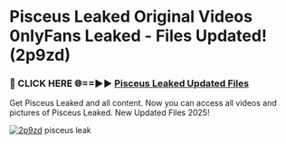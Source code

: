 # Pisceus Leaked Original Videos 0nlyFans Leaked - Files Updated! (2p9zd)

<h3>🔴 CLICK HERE 🌐==►► <a href="https://tinyurl.com/x26r9saj" rel="nofollow">Pisceus Leaked Updated Files</a></h3>

Get Pisceus Leaked and all content. Now you can access all videos and pictures of Pisceus Leaked. New Updated Files 2025!

[![2p9zd](https://i.imgur.com/LkgZPqh.gif)](https://tinyurl.com/x26r9saj)
pisceus leak